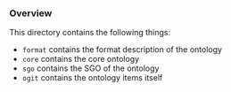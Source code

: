 
### Overview

This directory contains the following things:

* `format` contains the format description of the ontology
* `core` contains the core ontology
* `sgo` contains the SGO of the ontology
* `ogit` contains the ontology items itself

